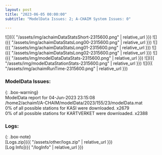 ```yaml
---
layout: post
title: "2023-06-05 00:00:00"
subtitle: "ModelData Issues: 2; A-CHAIM System Issues: 0"

---
```


![]({{ "/assets/img/achaimDataStatsShort-2315600.png" | relative_url }})
![]({{ "/assets/img/achaimDataStatsLong00-2315600.png" | relative_url }})
![]({{ "/assets/img/achaimDataStatsLong01-2315600.png" | relative_url }})
![]({{ "/assets/img/achaimDataStatsLong02-2315600.png" | relative_url }})
![]({{ "/assets/img/modelDataDataStats-2315600.png" | relative_url }})
![]({{ "/assets/img/modelDataStationStats-2315600.png" | relative_url }})
![]({{ "/assets/img/achaimRunTime-2315600.png" | relative_url }})


### ModelData Issues:  
  
{: .box-warning}  
 ModelData report for 04-Jun-2023 23:15:08   
 /home2/achaim1/A-CHAIM/modelData/2023/155/23/modelData.mat   
 0% of all possible stations for KASI were downloaded. x2679   
 0% of all possible stations for KARTVERKET were downloaded. x2388   
  


### Logs:  
  
{: .box-note}  
[Logs.zip]({{ "/assets/other/logs.zip" | relative_url }})  
[Log Info]({{ "/logInfo" | relative_url }})  
